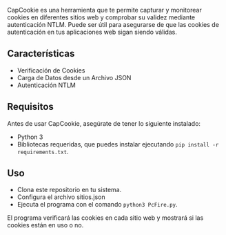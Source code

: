 CapCookie es una herramienta que te permite capturar y monitorear cookies en diferentes sitios web y comprobar su validez mediante autenticación NTLM. Puede ser útil para asegurarse de que las cookies de autenticación en tus aplicaciones web sigan siendo válidas.

## Características

- Verificación de Cookies
- Carga de Datos desde un Archivo JSON
- Autenticación NTLM


## Requisitos

Antes de usar CapCookie, asegúrate de tener lo siguiente instalado:

- Python 3
- Bibliotecas requeridas, que puedes instalar ejecutando `pip install -r requirements.txt`.

## Uso

- Clona este repositorio en tu sistema.
- Configura el archivo sitios.json 
- Ejecuta el programa con el comando `python3 PcFire.py`.



El programa verificará las cookies en cada sitio web y mostrará si las cookies están en uso o no.
